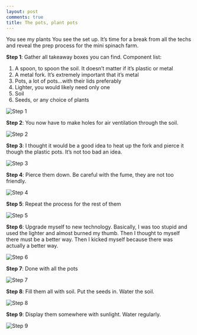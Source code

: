 ```yaml
---
layout: post
comments: true
title: The pots, plant pots
---
```


You see my plants You see the set up. It’s time for a break from all the techs and reveal the prep process for the mini spinach farm.

**Step 1**: Gather all takeaway boxes you can find. Component list:

1. A spoon, to spoon the soil. It doesn’t matter if it’s plastic or metal
2. A metal fork. It’s extremely important that it’s metal
3. Pots, a lot of pots…with their lids preferably
4. Lighter, you would likely need only one
5. Soil
6. Seeds, or any choice of plants

![Step 1](http://imgur.com/8vEjo1H)

**Step 2**: You now have to make holes for air ventilation through the soil.

<!--excerpt-->

![Step 2](http://imgur.com/m8Ka9pq)

**Step 3**: I thought it would be a good idea to heat up the fork and pierce it though the plastic pots. It’s not too bad an idea.

![Step 3](http://imgur.com/JqguYwT)

**Step 4**: Pierce them down. Be careful with the fume, they are not too friendly.

![Step 4](http://imgur.com/o8kHfju)

**Step 5**: Repeat the process for the rest of them

![Step 5](http://imgur.com/YbxCaUe)

**Step 6**: Upgrade myself to new technology. Basically, I was too stupid and used the lighter and almost burned my thumb. Then I thought to myself there must be a better way. Then I kicked myself because there was actually a better way.

![Step 6](http://imgur.com/dA7IILS)

**Step 7**: Done with all the pots

![Step 7](http://imgur.com/Hu2aZiI)

**Step 8**: Fill them all with soil. Put the seeds in. Water the soil.

![Step 8](http://imgur.com/1slzAvs)

**Step 9**: Display them somewhere with sunlight. Water regularly.

![Step 9](http://imgur.com/myMouEP)